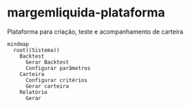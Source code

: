 # margemliquida-plataforma
Plataforma para criação, teste e acompanhamento de carteira

```mermaid
mindmap
  root((Sistema))
    Backtest
      Gerar Backtest
      Configurar parâmetros
    Carteira
      Configurar critérios
      Gerar carteira
    Relatório
      Gerar
```
